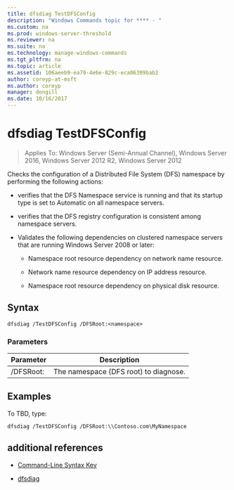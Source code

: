 ```yaml
---
title: dfsdiag TestDFSConfig
description: "Windows Commands topic for **** - "
ms.custom: na
ms.prod: windows-server-threshold
ms.reviewer: na
ms.suite: na
ms.technology: manage-windows-commands
ms.tgt_pltfrm: na
ms.topic: article
ms.assetid: 106aeeb9-ea79-4e6e-829c-eca06309bab2
author: coreyp-at-msft
ms.author: coreyp
manager: dongill
ms.date: 10/16/2017
---
```

# dfsdiag TestDFSConfig

>Applies To: Windows Server (Semi-Annual Channel), Windows Server 2016, Windows Server 2012 R2, Windows Server 2012

Checks the configuration of a Distributed File System \(DFS\) namespace by performing the following actions:  
  
-   verifies that the DFS Namespace service is running and that its  startup type is set to Automatic on all namespace servers.  
  
-   verifies that the DFS registry configuration is consistent among namespace servers.  
  
-   Validates the following dependencies on clustered namespace servers that are running Windows Server 2008 or later:  
  
    -   Namespace root resource dependency on network name resource.  
  
    -   Network name resource dependency on IP address resource.  
  
    -   Namespace root resource dependency on physical disk resource.  
  
  
  
## Syntax  
  
```  
dfsdiag /TestDFSConfig /DFSRoot:<namespace>  
```  
  
### Parameters  
  
|       Parameter       |               Description               |
|-----------------------|-----------------------------------------|
| \/DFSRoot:<namespace> | The namespace \(DFS root\) to diagnose. |
  
## <a name="BKMK_Examples"></a>Examples  
To TBD, type:  
  
```  
dfsdiag /TestDFSConfig /DFSRoot:\\Contoso.com\MyNamespace  
```  
  
## additional references  
  
-   [Command-Line Syntax Key](command-line-syntax-key.md)  
  
-   [dfsdiag](dfsdiag.md)  
  

